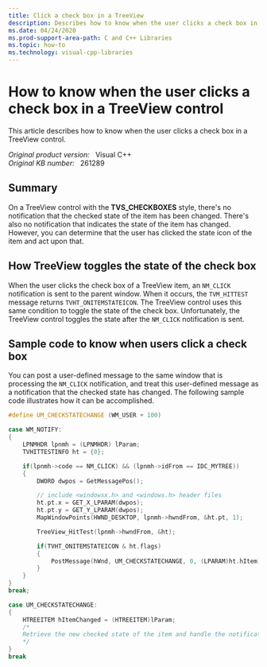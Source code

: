```yaml
---
title: Click a check box in a TreeView
description: Describes how to know when the user clicks a check box in a TreeView control.
ms.date: 04/24/2020
ms.prod-support-area-path: C and C++ Libraries
ms.topic: how-to
ms.technology: visual-cpp-libraries
---
```

# How to know when the user clicks a check box in a TreeView control

This article describes how to know when the user clicks a check box in a TreeView control.

_Original product version:_ &nbsp;  Visual C++  
_Original KB number:_ &nbsp; 261289

## Summary

On a TreeView control with the **TVS_CHECKBOXES** style, there's no notification that the checked state of the item has been changed. There's also no notification that indicates the state of the item has changed. However, you can determine that the user has clicked the state icon of the item and act upon that.

## How TreeView toggles the state of the check box

When the user clicks the check box of a TreeView item, an `NM_CLICK` notification is sent to the parent window. When it occurs, the `TVM_HITTEST` message returns `TVHT_ONITEMSTATEICON`. The TreeView control uses this same condition to toggle the state of the check box. Unfortunately, the TreeView control toggles the state after the `NM_CLICK` notification is sent.

## Sample code to know when users click a check box

You can post a user-defined message to the same window that is processing the `NM_CLICK` notification, and treat this user-defined message as a notification that the checked state has changed. The following sample code illustrates how it can be accomplished.

```cpp
#define UM_CHECKSTATECHANGE (WM_USER + 100)

case WM_NOTIFY:
{
    LPNMHDR lpnmh = (LPNMHDR) lParam;
    TVHITTESTINFO ht = {0};

    if(lpnmh->code == NM_CLICK) && (lpnmh->idFrom == IDC_MYTREE))
    {
        DWORD dwpos = GetMessagePos();

        // include <windowsx.h> and <windows.h> header files
        ht.pt.x = GET_X_LPARAM(dwpos);
        ht.pt.y = GET_Y_LPARAM(dwpos);
        MapWindowPoints(HWND_DESKTOP, lpnmh->hwndFrom, &ht.pt, 1);

        TreeView_HitTest(lpnmh->hwndFrom, &ht);

        if(TVHT_ONITEMSTATEICON & ht.flags)
        {
            PostMessage(hWnd, UM_CHECKSTATECHANGE, 0, (LPARAM)ht.hItem);
        }
    }
}
break;

case UM_CHECKSTATECHANGE:
{
    HTREEITEM hItemChanged = (HTREEITEM)lParam;
    /*
    Retrieve the new checked state of the item and handle the notification.
    */
}
break
```
